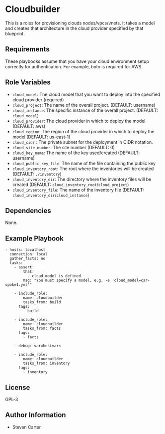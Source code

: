 # Cloudbuilder

This is a roles for provisioning clouds nodes/vpcs/vnets.  It takes a model and creates that architecture in the cloud provider specified by that blueprint.

## Requirements

These playbooks assume that you have your cloud environment setup correctly for authentication.  For example, boto is required for AWS.

## Role Variables

- `cloud_model`: The cloud model that you want to deploy into the specified cloud provider (required)
- `cloud_project`: The name of the overall project. (DEFAULT: username)
- `cloud_instance`: The specific instance of the overall project. (DEFAULT: `cloud_model`)
- `cloud_provider`: The cloud provider in which to deploy the model. (DEFAULT: aws)
- `cloud_region`: The region of the cloud provider in which to deploy the model (DEFAULT: us-east-1)
- `cloud_cidr` : The private subnet for the deployment in CIDR notation.
- `cloud_site_number`: The site number (DEFAULT: 0)
- `cloud_key_name`: The name of the key used/created (DEFAULT: username)
- `cloud_public_key_file`: The name of the file containing the public key
- `cloud_inventory_root`: The root where the inventories will be created (DEFAULT: `./inventory`)
- `cloud_inventory_dir`: The directory where the inventory files will be created (DEFAULT: `cloud_inventory_root`/`cloud_project`)
- `cloud_inventory_file`: The name of the inventory file (DEFAULT: `cloud_inventory_dir`/`cloud_instance`)


## Dependencies

None.

## Example Playbook

    - hosts: localhost
      connection: local
      gather_facts: no
      tasks:
        - assert:
            that:
              - cloud_model is defined
            msg: "You must specify a model, e.g. -e 'cloud_model=csr-spoke1.yml'"

        - include_role:
            name: cloudbuilder
            tasks_from: build
          tags:
            - build

        - include_role:
            name: cloudbuilder
            tasks_from: facts
          tags:
            - facts

        - debug: var=hostvars

        - include_role:
            name: cloudbuilder
            tasks_from: inventory
          tags:
            - inventory

## License

GPL-3

## Author Information

* Steven Carter
